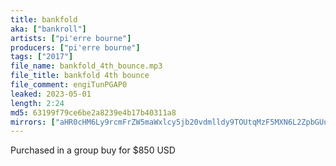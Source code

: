 ```yaml
---
title: bankfold
aka: ["bankroll"]
artists: ["pi'erre bourne"]
producers: ["pi'erre bourne"]
tags: ["2017"]
file_name: bankfold_4th_bounce.mp3
file_title: bankfold 4th bounce
file_comment: engiTunPGAP0
leaked: 2023-05-01
length: 2:24
md5: 63199f79ce6be2a8239e4b17b40311a8
mirrors: ["aHR0cHM6Ly9rcmFrZW5maWxlcy5jb20vdmlldy9TOUtqMzF5MXN6L2ZpbGUuaHRtbA==", "aHR0cHM6Ly9kYnJlZS5vcmcvdi84MDc0ZGM="]
---
```

Purchased in a group buy for $850 USD
